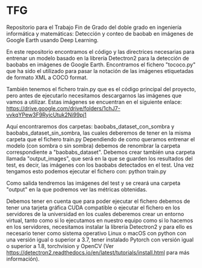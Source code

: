 # TFG
Repositorio para el Trabajo Fin de Grado del doble grado en ingeniería informática y matemáticas: Detección y conteo de baobab en imágenes de Google Earth usando Deep Learning.

En este repositorio encontramos el código y las directrices necesarias para entrenar un modelo basado en la librería Detectron2 para la detección de baobabs en imágenes de Google Earth.
Encontramos el fichero "tococo.py" que ha sido el utilizado para pasar la notación de las imágenes etiquetadas de formato XML a COCO format.

También tenemos el fichero train.py que es el código principal del proyecto, pero antes de ejecutarlo necesitamos descargarnos las imágenes que vamos a utilizar.
Estas imágenes se encuentran en el siguiente enlace: https://drive.google.com/drive/folders/1chJ7-vvkqYPew3F9RyicUtuk2Ni99pj1

Aquí encontraremos dos carpetas: baobabs_dataset_con_sombra y baobabs_dataset_sin_sombra, las cuales deberemos de tener en la misma carpeta que el fichero train.py
Dependiendo de como queramos entrenar el modelo (con sombra o sin sombra) debemos de renombrar la carpeta correspondiente a "baobabs_dataset".
Debemos crear también una carpeta llamada "output_images", que será en la que se guarden los resultados del test, es decir, las imágenes con los baobabs detectados en el test.
Una vez tengamos esto podemos ejecutar el fichero con: python train.py

Como salida tendremos las imágenes del test y se creará una carpeta "output" en la que podremos ver las métricas obtenidas.

Debemos tener en cuenta que para poder ejecutar el fichero debemos de tener una tarjeta gráfica CUDA compatible o ejecutar el fichero en los servidores de la universidad en los cuales deberemos crear un entorno virtual, tanto como si lo ejecutamos en nuestro equipo como si lo hacemos en los servidores, necesitamos instalar la librería Detectron2 y para ello es necesario tener como sistema operativo Linux o macOS con python con una versión igual o superior a 3.7, tener instalado Pytorch con versión igual o superior a 1.8, torchvision y OpenCV (Ver https://detectron2.readthedocs.io/en/latest/tutorials/install.html para más información).
